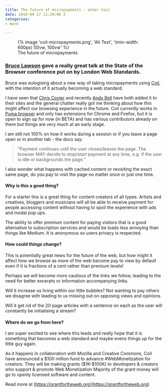```yaml
---
title: The future of micropayments - enter Coil
date: 2019-09-17 21:29:00 Z
categories:
- Work

---
```

<figure>
      {% image 'coil-micropayments.png', 'Alt Text', '(min-width: 600px) 50vw, 100vw' %}

   <figcaption>The future of micropayments</figcaption>
</figure>

### [Bruce Lawson](https://twitter.com/brucel) gave a really great talk at the State of the Browser conference put on by London Web Standards.

Bruce was eulogising about a new way of taking micropayments using [Coil](https://twitter.com/Coil), with the intention of it actually becoming a web standard.
<!--more-->

I have seen that [Chris Coyier](https://twitter.com/chriscoyier/) and recently [Andy Bell](https://twitter.com/hankchizljaw) have both added it to their sites and the general chatter really got me thinking about how this might affect our browsing experience in the future.
Coil currently works in [Puma browser](https://www.pumabrowser.com/) and only has extensions for Chrome and Firefox, but it is open to sign up for now (in BETA) and has various contributors already on there but things are very much at an early stage.

I am still not 100% on how it works during a session or if you leave a page open or in another tab - the docs say:

> “Payment continues until the user closes/leaves the page. The browser MAY decide to stop/start payment at any time, e.g. if the user is idle or backgrounds the page.”

I also wonder what happens with cached content or revisiting the exact same page, do you pay to visit the page no matter once or just one time.
 
#### Why is this a good thing?

For a starter this is a great thing for content creators of all types. Artists and creatives, bloggers and musicians will all be able to receive payment for people accessing content without having to spoil the experience with ads and modal pop ups.

The ability to offer premium content for paying visitors that is a good alternative to subscription services and would be loads less annoying than things like Medium. It is anonymous so users privacy is respected.
 
#### How could things change?

This is potentially great news for the future of the web, but how might it affect how we browse as more of the web become pay to view by default even if it is fractions of a cent rather than premium levels!

Perhaps we will become more cautious of the links we follow, leading to the need for better excerpts or information accompanying links.

Will it increase us living within our little bubbles? Not wanting to pay others we disagree with leading to us missing out on opposing views and opinions.

Will it get rid of the 20 page articles with a sentence on each as the user will constantly be initialising a stream?

#### Where do we go from here?

I am super excited to see where this leads and really hope that it is something that becomes a web standard and maybe evens things up for the little guy again. 

As it happens In collaboration with Mozilla and Creative Commons, Coil have  announced a $100 million fund to advance #WebMonetization for creators. 
They will be making  grants ($1K-$100K) to developers & creators who support & promote Web Monetization Majority of the grant money will go to openly licensed software and content.

Read more at [https://grantfortheweb.org](https://grantfortheweb.org)